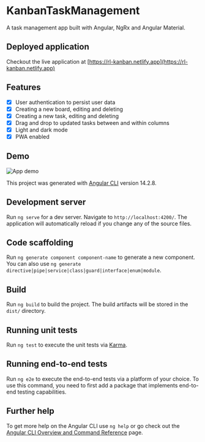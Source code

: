 # KanbanTaskManagement

A task management app built with Angular, NgRx and Angular Material.

## Deployed application

Checkout the live application at [https://rl-kanban.netlify.app](https://rl-kanban.netlify.app)

## Features

- [x] User authentication to persist user data
- [x] Creating a new board, editing and deleting
- [x] Creating a new task, editing and deleting
- [x] Drag and drop to updated tasks between and within columns
- [x] Light and dark mode
- [x] PWA enabled

## Demo

![App demo](src/assets/demo/Kanban.gif)

This project was generated with [Angular CLI](https://github.com/angular/angular-cli) version 14.2.8.

## Development server

Run `ng serve` for a dev server. Navigate to `http://localhost:4200/`. The application will automatically reload if you change any of the source files.

## Code scaffolding

Run `ng generate component component-name` to generate a new component. You can also use `ng generate directive|pipe|service|class|guard|interface|enum|module`.

## Build

Run `ng build` to build the project. The build artifacts will be stored in the `dist/` directory.

## Running unit tests

Run `ng test` to execute the unit tests via [Karma](https://karma-runner.github.io).

## Running end-to-end tests

Run `ng e2e` to execute the end-to-end tests via a platform of your choice. To use this command, you need to first add a package that implements end-to-end testing capabilities.

## Further help

To get more help on the Angular CLI use `ng help` or go check out the [Angular CLI Overview and Command Reference](https://angular.io/cli) page.
